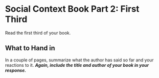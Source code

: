 # Social Context Book Part 2: First Third

Read the first third of your book.

## What to Hand in

In a couple of pages, summarize what the author has said so far and your reactions to it. ***Again, include the title and author of your book in your response.***
